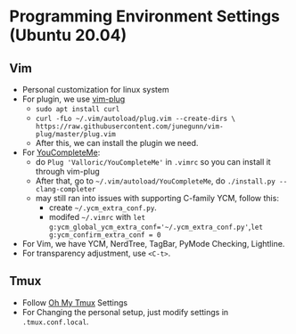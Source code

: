 # Programming Environment Settings (Ubuntu 20.04)


## Vim
* Personal customization for linux system
* For plugin, we use [vim-plug](https://github.com/junegunn/vim-plug)
    * `sudo apt install curl`
    * `curl -fLo ~/.vim/autoload/plug.vim --create-dirs \
    https://raw.githubusercontent.com/junegunn/vim-plug/master/plug.vim`
    * After this, we can install the plugin we need.
* For [YouCompleteMe](https://github.com/ycm-core/YouCompleteMe#linux-64-bit):
    * do `Plug 'Valloric/YouCompleteMe'` in `.vimrc` so you can install it through vim-plug
    * After that, go to `~/.vim/autoload/YouCompleteMe`, do `./install.py --clang-completer`
    * may still ran into issues with supporting C-family YCM, follow this:
        * create `~/.ycm_extra_conf.py`.
        * modifed `~/.vimrc` with `let g:ycm_global_ycm_extra_conf='~/.ycm_extra_conf.py'`,`let g:ycm_confirm_extra_conf = 0`
* For Vim, we have YCM, NerdTree, TagBar, PyMode Checking, Lightline.
* For transparency adjustment, use `<C-t>`.


## Tmux
* Follow [Oh My Tmux](https://github.com/gpakosz/.tmux) Settings
* For Changing the personal setup, just modify settings in `.tmux.conf.local`.
